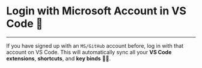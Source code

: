 # Login with Microsoft Account in VS Code 🔐

---

If you have signed up with an `MS/GitHub` account before, log in with that account on VS Code. This will automatically sync all your **VS Code extensions**, **shortcuts**, and **key binds** 🔄✨.
